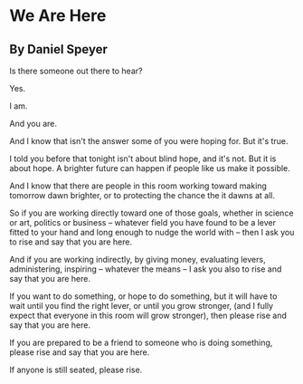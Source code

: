 # We Are Here
## By Daniel Speyer

Is there someone out there to hear?

Yes.

I am.

And you are.

And I know that isn't the answer some of you were hoping for.  But it's true.

I told you before that tonight isn't about blind hope, and it's not.  But it is about hope.  A brighter future can happen if people like us make it possible.

And I know that there are people in this room working toward making tomorrow dawn brighter, or to protecting the chance the it dawns at all.

So if you are working directly toward one of those goals, whether in science or art, politics or business – whatever field you have found to be a lever fitted to your hand and long enough to nudge the world with – then I ask you to rise and say that you are here.

And if you are working indirectly, by giving money, evaluating levers, administering, inspiring – whatever the means – I ask you also to rise and say that you are here.

If you want to do something, or hope to do something, but it will have to wait until you find the right lever, or until you grow stronger, (and I fully expect that everyone in this room will grow stronger), then please rise and say that you are here.

If you are prepared to be a friend to someone who is doing something, please rise and say that you are here.

If anyone is still seated, please rise.